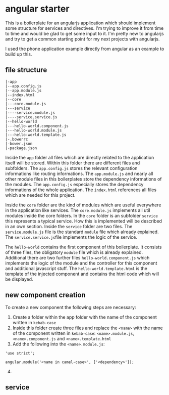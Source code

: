 # angular starter

This is a boilerplate for an angularjs application which should implement some structure for services and directives. I'm trying to improve it from time to time and would be glad to get some input to it. I'm pretty new to angularjs and try to get a common starting point for my next projects with angularjs.

I used the phone application example directly from angular as an example to build up this.

## file structure

```
|-app
|--app.config.js
|--app.module.js
|--index.html
|--core
|---core.module.js
|---service
|----service.module.js
|----service.service.js
|--hello-world
|---hello-world.component.js
|---hello-world.module.js
|---hello-world.template.js
|-.bowerrc
|-bower.json
|-package.json
```

Inside the `app` folder all files which are directly related to the application itself will be stored.
Within this folder there are different files and subfolders. The `app.config.js` stores the relevant configuration informations like routing informations.
The `app.module.js` and nearly all other module files in this boilerplates store the dependency informations of the modules. The `app.config.js` especially stores the dependency informations of the whole application.
The `index.html` references all files which are needed for this project.

Inside the `core` folder are the kind of modules which are useful everywhere in the application like services.
The `core.module.js` implements all util modules inside the core folders.
In the `core` folder is an subfolder `service` this represents a typical service. How this is implemented will be described in an own section. Inside the `service` folder are two files. The `service.module.js` file is the standard `module` file which already explained.
The `service.service.js`file implements the logic of the service.

The `hello-world` contains the first component of this boilerplate. It consists of three files, the obligatory `module` file which is already explained. Additional there are two further files `hello-world.component.js` which implements the logic of the module and the controller for this component and additional javascript stuff. The `hello-world.template.html` is the template of the injected component and contains the html code which will be displayed.

## new component creation

To create a new component the following steps are necessary:
1. Create a folder within the app folder with the name of the component written in `kebab-case`
2. Inside this folder create three files and replace the `<name>` with the name of the component written in `kebab-case`: `<name>.module.js`, `<name>.component.js` and `<name>.template.html`
3. Add the following into the `<name>.module.js`:
```
'use strict';

angular.module('<name in camel-case>', ['<dependency>']);
```
4. 

## service
